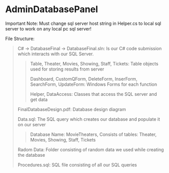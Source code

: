 # AdminDatabasePanel

Important Note: Must change sql server host string in Helper.cs to local sql server to work on any local pc sql server!

File Structure:
 >C# -> DatabaseFinal -> DatabaseFinal.sln: Is our C# code submission which interacts with our SQL Server.
  >>
  >>Table, Theater, Movies, Showing, Staff, Tickets: Table objects used for storing results from server
  >>
  >>Dashboard, CustomQForm, DeleteForm, InserForm, SearchForm, UpdateForm: Windows Forms for each function
  >>
  >>Helper, DataAccess: Classes that access the SQL server and get data
 >
 >FinalDatabaseDesign.pdf: Database design diagram
 >
 >Data.sql: The SQL query which creates our database and populate it on our server
 >
  >>Database Name: MovieTheaters, Consists of tables: Theater, Movies, Showing, Staff, Tickets
 >
 >Radom Data: Folder consisting of random data we used while creating the database
 >
 >Procedures.sql: SQL file consisting of all our SQL queries
